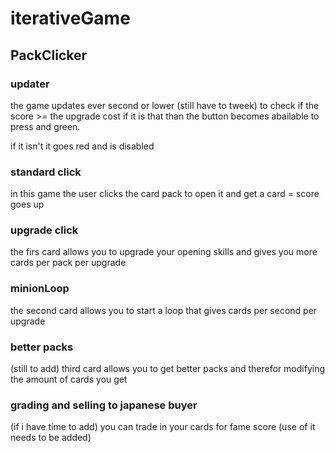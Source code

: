 # iterativeGame
## PackClicker

### updater
the game updates ever second or lower (still have to tweek) to check if the score >= the upgrade cost
if it is that than the button becomes abailable to press and green.

if it isn't it goes red and is disabled

### standard click
in this game the user clicks the card pack to open it and get a card = score goes up

### upgrade click
the firs card allows you to upgrade your opening skills and gives you more cards per pack per upgrade

### minionLoop
the second card allows you to start a loop that gives cards per second per upgrade

### better packs
(still to add)
third card allows you to get better packs and therefor modifying the amount of cards you get

### grading and selling to japanese buyer
(if i have time to add)
you can trade in your cards for fame score
(use of it needs to be added)

